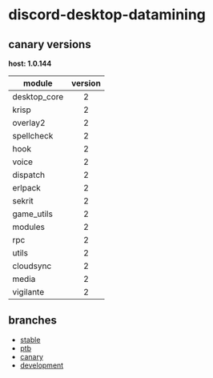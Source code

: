 # discord-desktop-datamining

## canary versions

**host: 1.0.144**

| module | version |
| ------ | :-----: |
| desktop_core | 2 |
| krisp | 2 |
| overlay2 | 2 |
| spellcheck | 2 |
| hook | 2 |
| voice | 2 |
| dispatch | 2 |
| erlpack | 2 |
| sekrit | 2 |
| game_utils | 2 |
| modules | 2 |
| rpc | 2 |
| utils | 2 |
| cloudsync | 2 |
| media | 2 |
| vigilante | 2 |

## branches

- [stable](https://github.com/OpenAsar/discord-desktop-datamining/tree/stable)
- [ptb](https://github.com/OpenAsar/discord-desktop-datamining/tree/ptb)
- [canary](https://github.com/OpenAsar/discord-desktop-datamining/tree/canary)
- [development](https://github.com/OpenAsar/discord-desktop-datamining/tree/development)